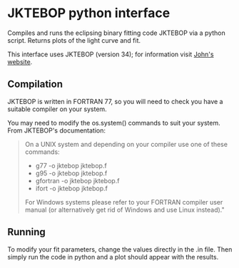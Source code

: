 # JKTEBOP python interface

Compiles and runs the eclipsing binary fitting code JKTEBOP via a python script. Returns plots of the light curve and fit.

This interface uses JKTEBOP (version 34); for information visit [John's website](http://www.astro.keele.ac.uk/~jkt/codes/jktebop.html).


Compilation
-----------

JKTEBOP is written in FORTRAN 77, so you will need to check you have a suitable compiler on your system.

You may need to modify the os.system() commands to suit your system. From JKTEBOP's documentation:

> On a UNIX system and depending on your compiler use one of these commands:
> * g77 -o jktebop jktebop.f
> * g95 -o jktebop jktebop.f
> * gfortran -o jktebop jktebop.f
> * ifort -o jktebop jktebop.f
>
> For Windows systems please refer to your FORTRAN compiler user manual (or alternatively get rid of Windows and use Linux instead)."


Running
-------

To modify your fit parameters, change the values directly in the .in file. Then simply run the code in python and a plot should appear with the results.
